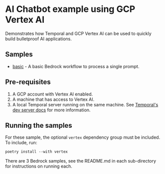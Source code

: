 # AI Chatbot example using GCP Vertex AI

Demonstrates how Temporal and GCP Vertex AI can be used to quickly build bulletproof AI applications.

## Samples

* [basic](basic) - A basic Bedrock workflow to process a single prompt.

## Pre-requisites

1. A GCP account with Vertex AI enabled.
2. A machine that has access to Vertex AI.
3. A local Temporal server running on the same machine. See [Temporal's dev server docs](https://docs.temporal.io/cli#start-dev-server) for more information.

## Running the samples

For these sample, the optional `vertex` dependency group must be included. To include, run:

    poetry install --with vertex

There are 3 Bedrock samples, see the README.md in each sub-directory for instructions on running each.
